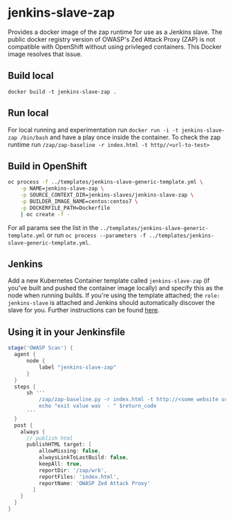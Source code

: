 # jenkins-slave-zap

Provides a docker image of the zap runtime for use as a Jenkins slave. The public docker registry version of OWASP's Zed Attack Proxy (ZAP) is not compatible with OpenShift without using privleged containers. This Docker image resolves that issue.

## Build local

`docker build -t jenkins-slave-zap .`

## Run local

For local running and experimentation run `docker run -i -t jenkins-slave-zap /bin/bash` and have a play once inside the container. To check the zap runtime run `/zap/zap-baseline -r index.html -t http//<url-to-test>`

## Build in OpenShift

```bash
oc process -f ../templates/jenkins-slave-generic-template.yml \
    -p NAME=jenkins-slave-zap \
    -p SOURCE_CONTEXT_DIR=jenkins-slaves/jenkins-slave-zap \
    -p BUILDER_IMAGE_NAME=centos:centos7 \
    -p DOCKERFILE_PATH=Dockerfile
    | oc create -f -
```

For all params see the list in the `../templates/jenkins-slave-generic-template.yml` or run `oc process --parameters -f ../templates/jenkins-slave-generic-template.yml`.

## Jenkins

Add a new Kubernetes Container template called `jenkins-slave-zap` (if you've built and pushed the container image locally) and specify this as the node when running builds. If you're using the template attached; the `role: jenkins-slave` is attached and Jenkins should automatically discover the slave for you. Further instructions can be found [here](https://docs.openshift.com/container-platform/3.7/using_images/other_images/jenkins.html#using-the-jenkins-kubernetes-plug-in-to-run-jobs).

## Using it in your Jenkinsfile

```groovy
stage('OWASP Scan') {
  agent {
      node {
          label "jenkins-slave-zap"
      }
  }
  steps {
      sh '''
          /zap/zap-baseline.py -r index.html -t http://<some website url> || return_code=$?
          echo "exit value was  - " $return_code
      '''
  }
  post {
    always {
      // publish html
      publishHTML target: [
          allowMissing: false,
          alwaysLinkToLastBuild: false,
          keepAll: true,
          reportDir: '/zap/wrk',
          reportFiles: 'index.html',
          reportName: 'OWASP Zed Attack Proxy'
        ]
    }
  }
}
```
